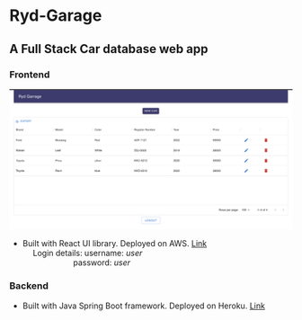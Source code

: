 # Ryd-Garage
## A Full Stack Car database web app
   ### Frontend 
  ![Database](https://raw.githubusercontent.com/edielam/jeflix/production/imgs/rydgarage.png)
  - Built with React UI library. Deployed on AWS. [Link](https://client.d1yzt3iyjxwr9.amplifyapp.com/)\
    &emsp; Login details: username: _user_\
     &emsp;  &emsp;  &emsp;  &emsp;  &emsp; password: _user_


   ### Backend 
  - Built with Java Spring Boot framework. Deployed on Heroku. [Link](https://ryd-backend.herokuapp.com/)
